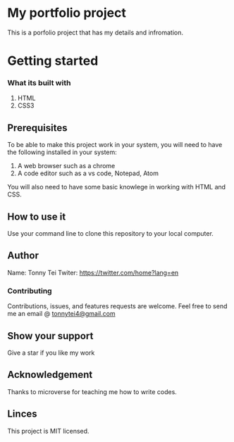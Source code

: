 # My portfolio project
This is a porfolio project that has my details and infromation. 

# Getting started
### What its built with
1. HTML
2. CSS3

## Prerequisites
To be able to make this project work in your system, you will need to have the following installed in your system:
1. A web browser such as a chrome
2. A code editor such as a vs code, Notepad, Atom

You will also need to have some basic knowlege in working with HTML and CSS. 

## How to use it

Use your command line to clone this repository to your local computer.

## Author
 Name: Tonny Tei
 Twiter: https://twitter.com/home?lang=en

 ### Contributing
Contributions, issues, and features requests are welcome. 
 Feel free to send me an email @ tonnytei4@gmail.com

  ## Show your support
Give a star if you like my work

## Acknowledgement
Thanks to microverse for teaching me how to write codes.

## Linces
This project is MIT licensed.